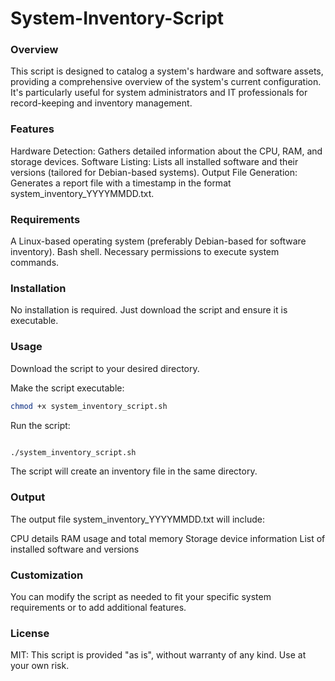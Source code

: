 # System-Inventory-Script

### Overview
This script is designed to catalog a system's hardware and software assets, providing a comprehensive overview of the system's current configuration. It's particularly useful for system administrators and IT professionals for record-keeping and inventory management.

### Features
Hardware Detection: Gathers detailed information about the CPU, RAM, and storage devices.
Software Listing: Lists all installed software and their versions (tailored for Debian-based systems).
Output File Generation: Generates a report file with a timestamp in the format system_inventory_YYYYMMDD.txt.

### Requirements
A Linux-based operating system (preferably Debian-based for software inventory).
Bash shell.
Necessary permissions to execute system commands.

### Installation

No installation is required. Just download the script and ensure it is executable.

### Usage
Download the script to your desired directory.

Make the script executable:
```bash
chmod +x system_inventory_script.sh
```

Run the script:
```bash

./system_inventory_script.sh

```

The script will create an inventory file in the same directory.

### Output
The output file system_inventory_YYYYMMDD.txt will include:

CPU details
RAM usage and total memory
Storage device information
List of installed software and versions

### Customization
You can modify the script as needed to fit your specific system requirements or to add additional features.

### License
MIT: This script is provided "as is", without warranty of any kind. Use at your own risk.
